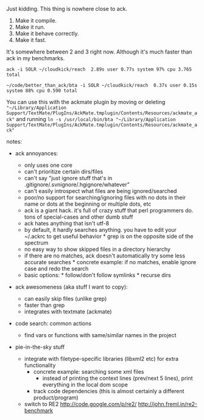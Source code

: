 Just kidding. This thing is nowhere close to ack.

1. Make it compile.
2. Make it run.
3. Make it behave correctly.
4. Make it fast.

It's somewhere between 2 and 3 right now. Although it's much faster than ack in my benchmarks.

    ack -i SOLR ~/cloudkick/reach  2.89s user 0.77s system 97% cpu 3.765 total

    ~/code/better_than_ack/bta -i SOLR ~/cloudkick/reach  0.37s user 0.15s system 88% cpu 0.590 total

You can use this with the ackmate plugin by moving or deleting `"~/Library/Application Support/TextMate/PlugIns/AckMate.tmplugin/Contents/Resources/ackmate_ack"` and running `ln -s /usr/local/bin/bta "~/Library/Application Support/TextMate/PlugIns/AckMate.tmplugin/Contents/Resources/ackmate_ack"`


notes:

* ack annoyances:
  * only uses one core
  * can't prioritize certain dirs/files
  * can't say "just ignore stuff that's in .gitignore/.svnignore/.hgignore/whatever"
  * can't easily introspect what files are being ignored/searched
  * poor/no support for searching/ignoring files with no dots in their name or dots at the beginning or multiple dots, etc
  * ack is a giant hack. it's full of crazy stuff that perl programmers do. tons of special-cases and other dumb stuff
  * ack hates anything that isn't utf-8
  * by default, it hardly searches anything. you have to edit your ~/.ackrc to get useful behavior
        * grep is on the opposite side of the spectrum
  * no easy way to show skipped files in a directory hierarchy
  * if there are no matches, ack doesn't automatically try some less accurate searches
        * concrete example: if no matches, enable ignore case and redo the search
  * basic options:
        * follow/don't follow symlinks
        * recurse dirs

* ack awesomeness (aka stuff I want to copy):
  * can easily skip files (unlike grep)
  * faster than grep
  * integrates with textmate (ackmate)

* code search: common actions
  * find vars or functions with same/similar names in the project

* pie-in-the-sky stuff
  * integrate with filetype-specific libraries (libxml2 etc) for extra functionality
    * concrete example: searching some xml files
      * instead of printing the context lines (prev/next 5 lines), print everything in the local dom scope
    * track code dependencies (this is almost certainly a different product/program)
  * switch to RE2 http://code.google.com/p/re2/ http://john.freml.in/re2-benchmark
